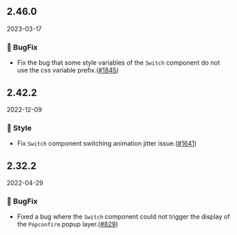 ## 2.46.0

2023-03-17

### 🐛 BugFix

- Fix the bug that some style variables of the `Switch` component do not use the css variable prefix.([#1845](https://github.com/arco-design/arco-design/pull/1845))

## 2.42.2

2022-12-09

### 💅 Style

- Fix `Switch` component switching animation jitter issue.([#1641](https://github.com/arco-design/arco-design/pull/1641))

## 2.32.2

2022-04-29

### 🐛 BugFix

- Fixed a bug where the `Switch` component could not trigger the display of the `Popconfirm` popup layer.([#829](https://github.com/arco-design/arco-design/pull/829))

